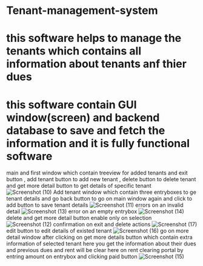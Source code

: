 # Tenant-management-system

# this software helps to manage the tenants which contains all information about tenants anf thier dues 
# this software contain GUI window(screen) and backend database to save and fetch the information and it is fully functional software 

main and first window which contain treeview for added tenants and exit button , add tenant button to add new tenant , delete button to delete tenant  and get more detail button to get details of specific tenant
![Screenshot (10)](https://github.com/sarb00/Tenant-management-system/assets/156324059/58ab0e04-50e0-4da9-a808-12643b93a820)
Add tenant window which contain three entryboxes to ge tenant details and go back button to go on main window again and click to add button to save tenant details
![Screenshot (11)](https://github.com/sarb00/Tenant-management-system/assets/156324059/bf720114-6d39-4661-b8ce-6feeb2941b1c)
errors on an invalid detail
![Screenshot (13)](https://github.com/sarb00/Tenant-management-system/assets/156324059/548c3323-e36d-4c95-ad95-4eafb3c53079)
error on an empty entrybox
![Screenshot (14)](https://github.com/sarb00/Tenant-management-system/assets/156324059/9dcd2759-6353-4825-b978-de25c4419c88)
delete and get more detail button enable only on selection
![Screenshot (12)](https://github.com/sarb00/Tenant-management-system/assets/156324059/bc563387-9fbd-482f-b95f-e5f387a324cb)
confirmation on exit and delete actions
![Screenshot (17)](https://github.com/sarb00/Tenant-management-system/assets/156324059/62c0ada7-dfeb-4deb-84bc-56b1d34f00a3)
edit button to edit details of existed tenant
![Screenshot (16)](https://github.com/sarb00/Tenant-management-system/assets/156324059/71f7ee95-de82-4d46-bc34-e40094c82a3a)
go on more detail window after clicking on get more details button which contain extra information of selected tenant here you get the information about their dues and previous dues and rent will be clear here on rent clearing portal by entring amount on entrybox and clicking paid button
![Screenshot (15)](https://github.com/sarb00/Tenant-management-system/assets/156324059/32d740b7-68cb-4218-9cdf-4276d52314ed)





